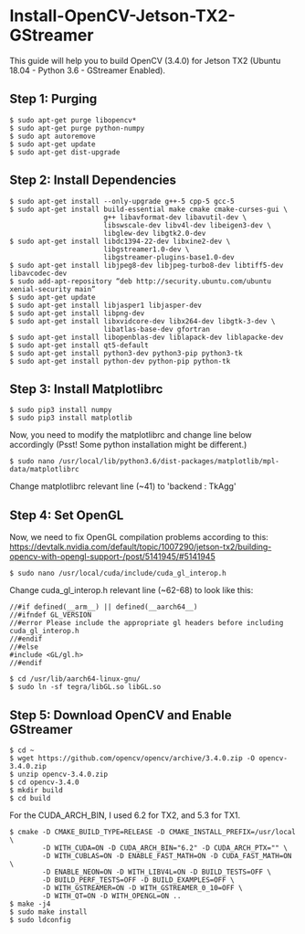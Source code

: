 # Install-OpenCV-Jetson-TX2-GStreamer
This guide will help you to build OpenCV (3.4.0) for Jetson TX2 (Ubuntu 18.04 - Python 3.6 - GStreamer Enabled).

## Step 1: Purging
```
$ sudo apt-get purge libopencv*
$ sudo apt-get purge python-numpy
$ sudo apt autoremove
$ sudo apt-get update
$ sudo apt-get dist-upgrade
```
## Step 2: Install Dependencies
```
$ sudo apt-get install --only-upgrade g++-5 cpp-5 gcc-5
$ sudo apt-get install build-essential make cmake cmake-curses-gui \
                       g++ libavformat-dev libavutil-dev \
                       libswscale-dev libv4l-dev libeigen3-dev \
                       libglew-dev libgtk2.0-dev
$ sudo apt-get install libdc1394-22-dev libxine2-dev \
                       libgstreamer1.0-dev \
                       libgstreamer-plugins-base1.0-dev
$ sudo apt-get install libjpeg8-dev libjpeg-turbo8-dev libtiff5-dev libavcodec-dev
$ sudo add-apt-repository “deb http://security.ubuntu.com/ubuntu xenial-security main”
$ sudo apt-get update
$ sudo apt-get install libjasper1 libjasper-dev
$ sudo apt-get install libpng-dev
$ sudo apt-get install libxvidcore-dev libx264-dev libgtk-3-dev \
                       libatlas-base-dev gfortran
$ sudo apt-get install libopenblas-dev liblapack-dev liblapacke-dev
$ sudo apt-get install qt5-default
$ sudo apt-get install python3-dev python3-pip python3-tk
$ sudo apt-get install python-dev python-pip python-tk
```
## Step 3: Install Matplotlibrc
```
$ sudo pip3 install numpy
$ sudo pip3 install matplotlib
```
Now, you need to modify the matplotlibrc and change line below accordingly (Psst! Some python installation might be different.)
```
$ sudo nano /usr/local/lib/python3.6/dist-packages/matplotlib/mpl-data/matplotlibrc
```
Change matplotlibrc relevant line (~41) to 'backend      : TkAgg'

## Step 4: Set OpenGL
Now, we need to fix OpenGL compilation problems according to this: https://devtalk.nvidia.com/default/topic/1007290/jetson-tx2/building-opencv-with-opengl-support-/post/5141945/#5141945
```
$ sudo nano /usr/local/cuda/include/cuda_gl_interop.h
```
Change cuda_gl_interop.h relevant line (~62-68) to look like this:
```
//#if defined(__arm__) || defined(__aarch64__)
//#ifndef GL_VERSION
//#error Please include the appropriate gl headers before including cuda_gl_interop.h
//#endif
//#else
#include <GL/gl.h>
//#endif
```
```
$ cd /usr/lib/aarch64-linux-gnu/
$ sudo ln -sf tegra/libGL.so libGL.so
````
## Step 5: Download OpenCV and Enable GStreamer
```
$ cd ~
$ wget https://github.com/opencv/opencv/archive/3.4.0.zip -O opencv-3.4.0.zip
$ unzip opencv-3.4.0.zip
$ cd opencv-3.4.0
$ mkdir build
$ cd build
```
For the CUDA_ARCH_BIN, I used 6.2 for TX2, and 5.3 for TX1.
```
$ cmake -D CMAKE_BUILD_TYPE=RELEASE -D CMAKE_INSTALL_PREFIX=/usr/local \
        -D WITH_CUDA=ON -D CUDA_ARCH_BIN="6.2" -D CUDA_ARCH_PTX="" \
        -D WITH_CUBLAS=ON -D ENABLE_FAST_MATH=ON -D CUDA_FAST_MATH=ON \
        -D ENABLE_NEON=ON -D WITH_LIBV4L=ON -D BUILD_TESTS=OFF \
        -D BUILD_PERF_TESTS=OFF -D BUILD_EXAMPLES=OFF \
        -D WITH_GSTREAMER=ON -D WITH_GSTREAMER_0_10=OFF \
        -D WITH_QT=ON -D WITH_OPENGL=ON ..
$ make -j4
$ sudo make install
$ sudo ldconfig
```
